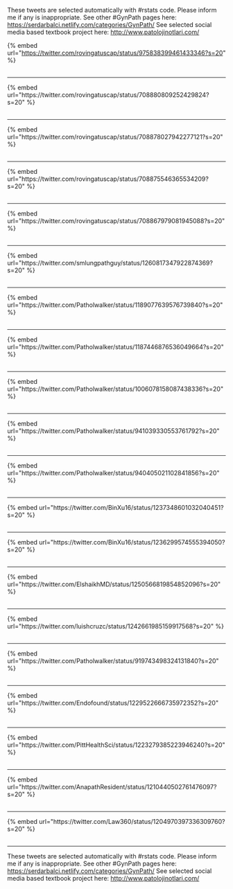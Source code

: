 

These tweets are selected automatically with #rstats code. Please inform me if any is inappropriate.
See other #GynPath pages here: https://serdarbalci.netlify.com/categories/GynPath/ 
See selected social media based textbook project here: http://www.patolojinotlari.com/

{% embed url="https://twitter.com/rovingatuscap/status/975838399461433346?s=20" %}<br>
<br>
<hr>
{% embed url="https://twitter.com/rovingatuscap/status/708880809252429824?s=20" %}<br>
<br>
<hr>
{% embed url="https://twitter.com/rovingatuscap/status/708878027942277121?s=20" %}<br>
<br>
<hr>
{% embed url="https://twitter.com/rovingatuscap/status/708875546365534209?s=20" %}<br>
<br>
<hr>
{% embed url="https://twitter.com/rovingatuscap/status/708867979081945088?s=20" %}<br>
<br>
<hr>
{% embed url="https://twitter.com/smlungpathguy/status/1260817347922874369?s=20" %}<br>
<br>
<hr>
{% embed url="https://twitter.com/Patholwalker/status/1189077639576739840?s=20" %}<br>
<br>
<hr>
{% embed url="https://twitter.com/Patholwalker/status/1187446876536049664?s=20" %}<br>
<br>
<hr>
{% embed url="https://twitter.com/Patholwalker/status/1006078158087438336?s=20" %}<br>
<br>
<hr>
{% embed url="https://twitter.com/Patholwalker/status/941039330553761792?s=20" %}<br>
<br>
<hr>
{% embed url="https://twitter.com/Patholwalker/status/940405021102841856?s=20" %}<br>
<br>
<hr>
{% embed url="https://twitter.com/BinXu16/status/1237348601032040451?s=20" %}<br>
<br>
<hr>
{% embed url="https://twitter.com/BinXu16/status/1236299574555394050?s=20" %}<br>
<br>
<hr>
{% embed url="https://twitter.com/ElshaikhMD/status/1250566819854852096?s=20" %}<br>
<br>
<hr>
{% embed url="https://twitter.com/luishcruzc/status/1242661985159917568?s=20" %}<br>
<br>
<hr>
{% embed url="https://twitter.com/Patholwalker/status/919743498324131840?s=20" %}<br>
<br>
<hr>
{% embed url="https://twitter.com/Endofound/status/1229522666735972352?s=20" %}<br>
<br>
<hr>
{% embed url="https://twitter.com/PittHealthSci/status/1223279385223946240?s=20" %}<br>
<br>
<hr>
{% embed url="https://twitter.com/AnapathResident/status/1210440502761476097?s=20" %}<br>
<br>
<hr>
{% embed url="https://twitter.com/Law360/status/1204970397336309760?s=20" %}<br>
<br>
<hr>


These tweets are selected automatically with #rstats code. Please inform me if any is inappropriate.
See other #GynPath pages here: https://serdarbalci.netlify.com/categories/GynPath/ 
See selected social media based textbook project here: http://www.patolojinotlari.com/
